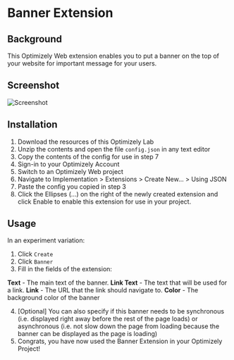 # Banner Extension

## Background
This Optimizely Web extension enables you to put a banner on the top of your website for important message for your users.

## Screenshot
![Screenshot](https://github.com/optimizely/extension-library/blob/master/Extensions/Editor%20Extensions/Banner/screenshot.png)

## Installation

1. Download the resources of this Optimizely Lab
2. Unzip the contents and open the file `config.json` in any text editor
3. Copy the contents of the config for use in step 7
4. Sign-in to your Optimizely Account
5. Switch to an Optimizely Web project
6. Navigate to Implementation > Extensions > Create New... > Using JSON
7. Paste the config you copied in step 3
8. Click the Ellipses (...) on the right of the newly created extension and click Enable to enable this extension for
   use in your project.


## Usage
In an experiment variation:
1. Click `Create`
2. Click `Banner`
3. Fill in the fields of the extension:

**Text** - The main text of the banner.
**Link Text** - The text that will be used for a link.
**Link** - The URL that the link should navigate to.
**Color** - The background color of the banner

4. [Optional] You can also specify if this banner needs to be synchronous (i.e. displayed right away before the rest of the page loads)
   or asynchronous (i.e. not slow down the page from loading because the banner can be displayed as the page is loading)
5. Congrats, you have now used the Banner Extension in your Optimizely Project!
